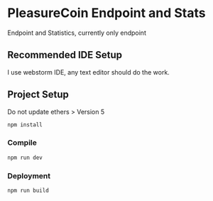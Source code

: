 # PleasureCoin Endpoint and Stats

Endpoint and Statistics, currently only endpoint

## Recommended IDE Setup

I use webstorm IDE, any text editor should do the work.

## Project Setup

Do not update ethers > Version 5

```sh
npm install
```

### Compile

```sh
npm run dev
```

### Deployment

```sh
npm run build
```

